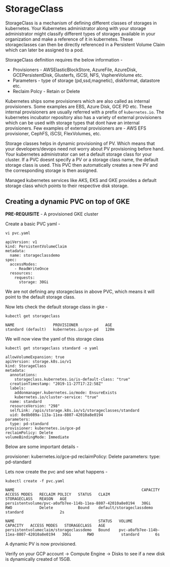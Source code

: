 # StorageClass

StorageClass is a mechanism of defining different classes of storages in kubernetes. Your Kubernetes administrator along with your storage administrator might classify different types of storages available in your organization and make a reference of it in kubernetes. These storageclasses can then be directly referenced in a Persistent Volume Claim which can later be assigned to a pod. 

StorageClass definition requires the below information - 

* Provisioners - AWSElasticBlockStore, AzureFile, AzureDisk, GCEPersistentDisk, Glusterfs, iSCSI, NFS, VsphereVolume etc.
* Parameters - type of storage (pd,ssd,magnetic), diskformat, datastore etc. 
* Reclaim Polcy - Retain or Delete

Kubernetes ships some provisioners which are also called as internal provisioners. Some examples are EBS, Azure Disk, GCE PD etc. These internal provisioners are usually referred with a prefix of `kubernetes.io`. The kubernetes incubator repository also has a variety of external provisioners which can be used with storage types that dont have an internal provisioners. Few examples of external provisioners are - AWS EFS provisioner, CephFS, iSCSI, FlexVolumes, etc. 

Storage classes helps in dynamic provisioning of PV. Which means that your developers/devops need not worry about PV provisioning before hand. Your kubernetes administrator can set a default storage class for your cluster. If a PVC doesnt specify a PV or a storage class name, the default storage class is used. This PVC then automatically creates a new PV and the corresponding storage is then assigned. 

Managed kubernetes services like AKS, EKS and GKE provides a default storage class which points to their respective disk storage. 

## Creating a dynamic PVC on top of GKE 

**PRE-REQUISITE** - A provisioned GKE cluster 

Create a basic PVC yaml - 

```
vi pvc.yaml

apiVersion: v1
kind: PersistentVolumeClaim
metadata:
  name: storageclassdemo
spec:
  accessModes:
    - ReadWriteOnce
  resources:
    requests:
      storage: 30Gi

```

We are not defining any storageclass in above PVC, which means it will point to the default storage class. 

Now lets check the default storage class in gke - 

```
kubectl get storageclass

NAME                 PROVISIONER            AGE
standard (default)   kubernetes.io/gce-pd   120m

```

We will now view the yaml of this storage class 

```
kubectl get storageclass standard -o yaml

allowVolumeExpansion: true
apiVersion: storage.k8s.io/v1
kind: StorageClass
metadata:
  annotations:
    storageclass.kubernetes.io/is-default-class: "true"
  creationTimestamp: "2019-11-27T17:22:58Z"
  labels:
    addonmanager.kubernetes.io/mode: EnsureExists
    kubernetes.io/cluster-service: "true"
  name: standard
  resourceVersion: "298"
  selfLink: /apis/storage.k8s.io/v1/storageclasses/standard
  uid: 8e8b089a-113a-11ea-8807-42010a8e0194
parameters:
  type: pd-standard
provisioner: kubernetes.io/gce-pd
reclaimPolicy: Delete
volumeBindingMode: Immediate

```

Below are some important details - 

provisioner: kubernetes.io/gce-pd
reclaimPolicy: Delete
parameters: type: pd-standard


Lets now create the pvc and see what happens - 

```
kubectl create -f pvc.yaml 

NAME                                                        CAPACITY   ACCESS MODES   RECLAIM POLICY   STATUS   CLAIM                      STORAGECLASS   REASON   AGE
persistentvolume/pvc-a0afb7ee-114b-11ea-8807-42010a8e0194   30Gi       RWO            Delete           Bound    default/storageclassdemo   standard                2s

NAME                                     STATUS   VOLUME                                     CAPACITY   ACCESS MODES   STORAGECLASS   AGE
persistentvolumeclaim/storageclassdemo   Bound    pvc-a0afb7ee-114b-11ea-8807-42010a8e0194   30Gi       RWO            standard       6s

```

A dynamic PV is now provisioned. 

Verify on your GCP account -> Compute Engine -> Disks to see if a new disk is dynamically created of 15GB.

